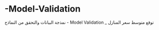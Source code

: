 # -Model-Validation
نمذجة البيانات والتحقق من النماذج - Model Validation  _ توقع متوسط سعر المنازل 

